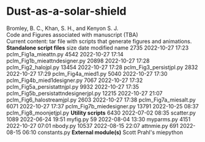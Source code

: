 # Dust-as-a-solar-shield<br>
Bromley, B. C., Khan, S. H., and Kenyon S. J.<br>
Code and Figures associated with manuscript (TBA)<br>
Current content: tar file with scripts that generate figures and animations.<br>
____Standalone script files____
 size   date modified         name
 2735 2022-10-27 17:23 pclm_Fig1a_mieattn.py
 4542 2022-10-27 17:14 pclm_Fig1b_mieattndesigner.py
20898 2022-10-27 17:28 pclm_Fig2_halojpl.py
13454 2022-10-27 17:28 pclm_Fig3_persistjpl.py
 2832 2022-10-27 17:29 pclm_Fig4a_mied1.py
 5040 2022-10-27 17:30 pclm_Fig4b_mied1designer.py
 7067 2022-10-27 17:32 pclm_Fig5a_persistattnjpl.py
 9932 2022-10-27 17:35 pclm_Fig5b_persistattndesignerjpl.py
12215 2022-10-27 21:07 pclm_Fig6_halostreamjpl.py
 2603 2022-10-27 17:38 pclm_Fig7a_miesalt.py
 6071 2022-10-27 17:37 pclm_Fig7b_miedesigner.py
13791 2022-10-25 08:37 pclm_Fig8_moonjetjpl.py
____Utility scripts____
6430 2022-07-02 08:35 scatter.py
 1089 2022-06-24 19:51 myfig.py
   59 2022-08-04 13:30 myparms.py
 4151 2022-10-27 07:01 nbody.py
10537 2022-08-15 22:07 attnmie.py
  691 2022-08-15 06:10 constants.py
____External module(s)____
Scott Prahl's miepython

